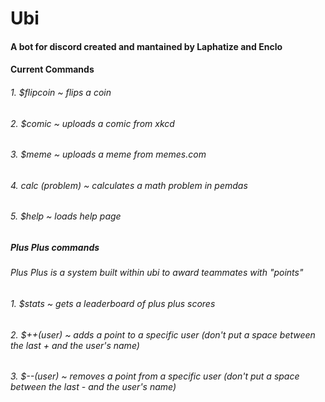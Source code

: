 # Ubi

#### A bot for discord created and mantained by Laphatize and Enclo

#### Current Commands

###### 1. $flipcoin ~ flips a coin
###### 2. $comic ~ uploads a comic from xkcd
###### 3. $meme ~ uploads a meme from memes.com
###### 4. calc (problem) ~ calculates a math problem in pemdas
###### 5. $help ~ loads help page
##### Plus Plus commands
###### Plus Plus is a system built within ubi to award teammates with "points"
###### 1. $stats ~ gets a leaderboard of plus plus scores
###### 2. $++(user) ~ adds a point to a specific user (don't put a space between the last + and the user's name)
###### 3. $--(user) ~ removes a point from a specific user (don't put a space between the last - and the user's name)

